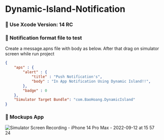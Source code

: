 # Dynamic-Island-Notification

### 🌳 Use Xcode Version: 14 RC

### 🌳 Notification format file to test

Create a message.apns file with body as below. After that drag on simulator screen while run project

  ```json
  {
      "aps" : {
          "alert" : {
              "title" : "Push Notification's",
              "body" : "In App Notification Using Dynamic Island!!",
          },
          "badge" : 0
      },
      "Simulator Target Bundle": "com.BaoHoang.DynamicIsland"
  }
  ```

### 📌 Mockups App
![Simulator Screen Recording - iPhone 14 Pro Max - 2022-09-12 at 15 57 24](https://user-images.githubusercontent.com/66858640/189613911-01ac5c8b-4f28-4e1d-a6c3-23b348fd5d1d.gif)

